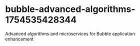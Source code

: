 # bubble-advanced-algorithms-1754535428344
Advanced algorithms and microservices for Bubble application enhancement
